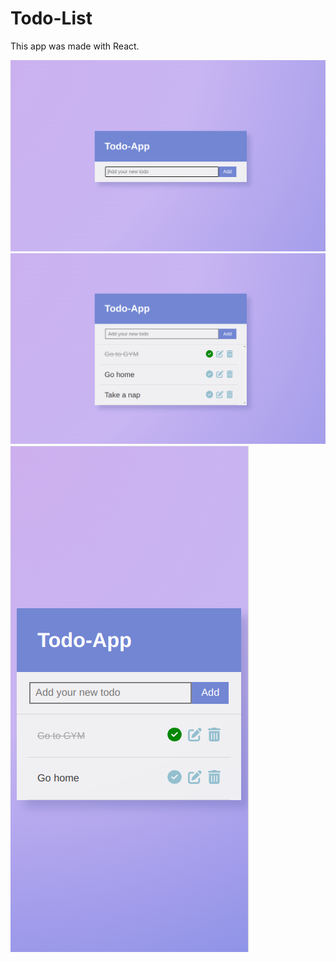 # Todo-List

This app was made with React.

![](src/assets/img1.png)
![](src/assets/img2.png)
![](src/assets/img3.png)
